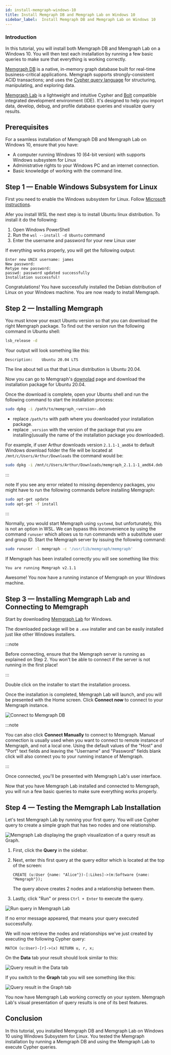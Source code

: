 ```yaml
---
id: install-memgraph-windows-10
title: Install Memgraph DB and Memgraph Lab on Windows 10
sidebar_label:  Install Memgraph DB and Memgraph Lab on Windows 10
---
```


### Introduction
In this tutorial, you will install both Memgraph DB and Memgraph Lab on a
Windows 10. You will then test each installation by running a few basic queries
to make sure that everything is working correctly.

[Memgraph DB](https://memgraph.com/product/) is a native, in-memory graph
database built for real-time business-critical applications. Memgraph supports
strongly-consistent ACID transactions; and uses the [Cypher query
language](/cypher-manual/) for structuring, manipulating, and exploring data.
 
[Memgraph Lab](https://memgraph.com/product/lab/) is a lightweight and intuitive
Cypher and [Bolt](https://boltprotocol.org/) compatible integrated development
environment (IDE). It's designed to help you import data, develop, debug, and
profile database queries and visualize query results.
  
## Prerequisites
 
For a seamless installation of Memgraph DB and Memgraph Lab on Windows 10,
ensure that you have:
* A computer running Windows 10 (64-bit version) with supports Windows subsystem
  for Linux
* Administrative rights to your Windows PC and an internet connection.
* Basic knowledge of working with the command line.
 
## Step 1 — Enable Windows Subsystem for Linux
 
First you need to enable the Windows subsystem for Linux. Follow [Microsoft
instructions](https://docs.microsoft.com/en-us/windows/wsl/install-win10). 

Afer you install WSL the next step is to install Ubuntu linux distribution. To
install it do the following:

1. Open Windows PowerShell
2. Run the `wsl --install -d Ubuntu` command
3. Enter the username and password for your new Linux user

If everything works properly, you will get the following output:

```nocopy
Enter new UNIX username: james
New password:
Retype new password:
passwd: password updated successfully
Installation successful!
```

Congratulations! You have successfully installed the Debian distribution of
Linux on your Windows machine. You are now ready to install Memgraph.

## Step 2 — Installing Memgraph

You must know your exact Ubuntu version so that you can download the right
Memgraph package. To find out the version run the following command in Ubuntu
shell:

```bash
lsb_release -d
```

Your output will look something like this:

```nocopy
Description:    Ubuntu 20.04 LTS
```
The line about tell us that that Linux distribution is Ubuntu 20.04.  

Now you can go to Memgraph's [downolad](https://memgraph.com/download/#memgraph)
page and download the installation package for Ubuntu 20.04.
 
Once the download is complete, open your Ubuntu shell and run the following
command to start the installation process:

```bash
sudo dpkg -i /path/to/memgraph_<version>.deb
```

* replace `/path/to` with path where you downloaded your installation package.
* replace `_version` with the version of the package that you are
  installing(usually the name of the installation package you downloaded). 
 
For example, if user Arthur downloads version `2.1.1-1_amd64` to default Windows
download folder the file will be located at `/mnt/c/Users/Arthur/Downloads` the
command would be:

```bash
sudo dpkg -i /mnt/c/Users/Arthur/Downloads/memgraph_2.1.1-1_amd64.deb
```

:::

note If you see any error related to missing dependency packages, you might have
to run the following commands before installing Memgraph:

```bash
sudo apt-get update
sudo apt-get -f install
```

:::

Normally, you would start Memgraph using `systemd`, but unfortunately, this is
not an option in WSL. We can bypass this inconvenience by using the command
`runuser` which allows us to run commands with a substitute user and group ID.
Start the Memgraph server by issuing the following command:
 
```bash
sudo runuser -l memgraph -c '/usr/lib/memgraph/memgraph'
```

If Memgraph has been installed correctly you will see something like this:

```nocopy
You are running Memgraph v2.1.1
```
 
Awesome! You now have a running instance of Memgraph on your Windows machine.

## Step 3 — Installing Memgraph Lab and Connecting to Memgraph
 
Start by downloading [Memgraph Lab](https://memgraph.com/download/#memgraph-lab)
for Windows.
 
The downloaded package will be a `.exe` installer and can be easily installed
just like other Windows installers.

:::note 

Before connecting, ensure that the Memgraph server is running as explained on
Step 2. You won't be able to connect if the server is not running in the first
place!

:::

Double click on the installer to start the installation process. 

Once the installation is completed, Memgraph Lab will launch, and you will be
presented with the Home screen. Click **Connect now** to connect to your
Memgraph instance. 

![Connect to Memgraph DB](../data/tutorials/install-memgraph-on-windows-10/memgraph-lab-connect-now.png)

:::note 

You can also click **Connect Manually** to connect to Memgraph. Manual
connection is usually used when you want to connect to remote instance of
Memgraph, and not a local one. Using the default values of the "Host" and "Port"
text fields and leaving the "Username" and "Password" fields blank click will
also connect you to your running instance of Memgraph. 

:::
 
Once connected, you'll be presented with Memgraph Lab's user interface.
  
Now that you have Memgraph Lab installed and connected to Memgraph, you will run
a few basic queries to make sure everything works properly.
 
## Step 4 — Testing the Memgraph Lab Installation
 
Let's test Memgraph Lab by running your first query. You will use Cypher query
to create a simple graph that has two nodes and one relationship.

![Memgraph Lab displaying the graph visualization of a query result as Graph.](../data/tutorials/install-memgraph-on-windows-10/memgraph-lab-run-match-query-result.png)
 
 1. First, click the **Query** in the sidebar.
 2. Next, enter this first query at the query editor which is located at the top
    of the screen:

    ```cypher
    CREATE (u:User {name: "Alice"})-[:Likes]->(m:Software {name: "Memgraph"});
    ```

    The query above creates 2 nodes and a relationship between them.
 
 3. Lastly, click "Run" or press `Ctrl + Enter` to execute the query.

![Run query in Memgraph Lab](../data/tutorials/install-memgraph-on-windows-10/memgraph-lab-run-query.png) 
 
If no error message appeared, that means your query executed successfully.
 
We will now retrieve the nodes and relationships we've just created by executing
the following Cypher query:
 
```cypher
MATCH (u:User)-[r]->(x) RETURN u, r, x;
```

On the **Data** tab your result should look similar to this:

![Query result in the Data tab](../data/tutorials/install-memgraph-on-windows-10/memgraph-lab-run-match-query-data.png) 

If you switch to the **Graph** tab you will see something like this:

![Query result in the Graph tab](../data/tutorials/install-memgraph-on-windows-10/memgraph-lab-run-match-query-graph.png) 

You now have Memgraph Lab working correctly on your system. Memgraph Lab's
visual presentation of query results is one of its best features. 
 
## Conclusion
 
In this tutorial, you installed Memgraph DB and Memgraph Lab on Windows 10 using
Windows Subsystem for Linux. You tested the Memgraph installation by running a
Memgraph DB and using the Memgraph Lab to execute Cypher queries.